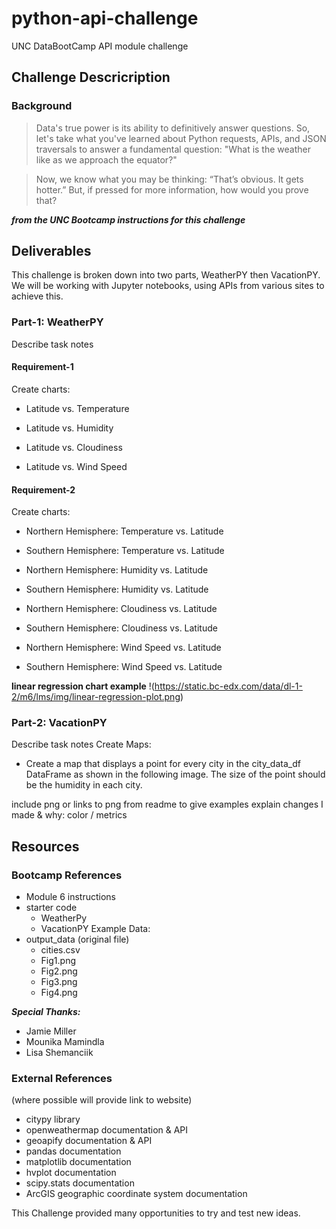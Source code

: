 # python-api-challenge
UNC DataBootCamp API module challenge

## Challenge Descricription
### Background
> Data's true power is its ability to definitively answer questions. So, let's take what you've learned about Python requests, APIs, and JSON traversals to answer a fundamental question: "What is the weather like as we approach the equator?"

> Now, we know what you may be thinking: “That’s obvious. It gets hotter.” But, if pressed for more information, how would you prove that?

***from the UNC Bootcamp instructions for this challenge***

## Deliverables
This challenge is broken down into two parts, WeatherPY then VacationPY.
We will be working with Jupyter notebooks, using APIs from various sites to achieve this.
### Part-1: WeatherPY
Describe task notes
#### Requirement-1
Create charts:
* Latitude vs. Temperature

* Latitude vs. Humidity

* Latitude vs. Cloudiness

* Latitude vs. Wind Speed

#### Requirement-2
Create charts:
* Northern Hemisphere: Temperature vs. Latitude

* Southern Hemisphere: Temperature vs. Latitude

* Northern Hemisphere: Humidity vs. Latitude

* Southern Hemisphere: Humidity vs. Latitude

* Northern Hemisphere: Cloudiness vs. Latitude

* Southern Hemisphere: Cloudiness vs. Latitude

* Northern Hemisphere: Wind Speed vs. Latitude

* Southern Hemisphere: Wind Speed vs. Latitude

__linear regression chart example__
!(https://static.bc-edx.com/data/dl-1-2/m6/lms/img/linear-regression-plot.png)

### Part-2: VacationPY
Describe task notes
Create Maps:
* Create a map that displays a point for every city in the city_data_df DataFrame as shown in the following image. The size of the point should be the humidity in each city.

include png or links to png from readme to give examples
explain changes I made & why: color / metrics

## Resources
### Bootcamp References
* Module 6 instructions
* starter code
  * WeatherPy
  * VacationPY
Example Data:
* output_data (original file)
  * cities.csv
  * Fig1.png
  * Fig2.png
  * Fig3.png
  * Fig4.png

***Special Thanks:***
* Jamie Miller
* Mounika Mamindla
* Lisa Shemanciik

### External References
(where possible will provide link to website)
* citypy library
* openweathermap documentation & API
* geoapify documentation & API
* pandas documentation
* matplotlib documentation
* hvplot documentation
* scipy.stats documentation
* ArcGIS geographic coordinate system documentation

This Challenge provided many opportunities to try and test new ideas.

